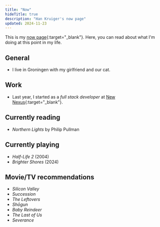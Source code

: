 ```yaml
---
title: "Now"
hideTitle: true
description: "Han Kruiger's now page"
updated: 2024-11-23
---
```


This is my [now page](https://nownownow.com/about){:target="_blank"}.
Here, you can read about what I'm doing at this point in my life.

## General

- I live in Groningen with my girlfriend and our cat. 

## Work

- Last year, I started as a *full stack developer* at [New Nexus](https://newnexus.nl/){:target="_blank"}.

## Currently reading

- *Northern Lights* by Philip Pullman

## Currently playing

- *Half-Life 2* (2004)
- *Brighter Shores* (2024)

## Movie/TV recommendations

- *Silicon Valley*
- *Succession*
- *The Leftovers*
- *Shōgun*
- *Baby Reindeer*
- *The Last of Us*
- *Severance*
